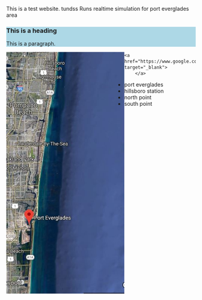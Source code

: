 
This is a test website. tundss
Runs realtime simulation for port everglades area
<description description description descriptions >
<description description description description >

<html>  
 <div style="background-color:lightblue">
  <h3>This is a heading</h3>
  <p>This is a paragraph.</p>
</div> 
<p>
  
  <img src="map.JPG" alt="Smiley face" align="left"> 

    <a href="https://www.google.com/" target="_blank">
        </a>
</p>
<ul>
 <li>port everglades</li>
 <li>hillsboro station</li>
 <li>north point</li>
 <li>south point </li>
</ul>
</html>




